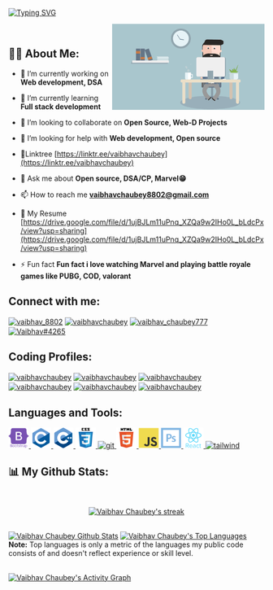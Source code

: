 <!--### Hello World, I am Vaibhav 👋 -->
<div> 
  
[![Typing SVG](https://readme-typing-svg.herokuapp.com/?font=Dancing+Script&size=40&vCenter=true&width=500&lines=Hey+There!!+%F0%9F%91%8B;I+am+Vaibhav+;I+am+a+Front+End+Developer&color=ff960d)](https://git.io/typing-svg)

<img src="gif.gif" width="300px" alt=gif align="right"> 
</div>
  <br />
  
## 🙋‍♂️ About Me:

- 🔭 I’m currently working on **Web development, DSA**

- 🌱 I’m currently learning **Full stack development**

- 👯 I’m looking to collaborate on **Open Source, Web-D Projects**

- 🤝 I’m looking for help with **Web development, Open source**

- 🔗Linktree [https://linktr.ee/vaibhavchaubey](https://linktr.ee/vaibhavchaubey)

- 💬 Ask me about **Open source, DSA/CP, Marvel😁**

- 📫 How to reach me **vaibhavchaubey8802@gmail.com**

- 📄 My Resume [https://drive.google.com/file/d/1ujBJLm11uPnq_XZQa9w2IHo0L_bLdcPx/view?usp=sharing](https://drive.google.com/file/d/1ujBJLm11uPnq_XZQa9w2IHo0L_bLdcPx/view?usp=sharing)

- ⚡ Fun fact **Fun fact i love watching Marvel and playing battle royale games like PUBG, COD, valorant**


## Connect with me:

<p align="left">
<a href="https://twitter.com/vaibhav_8802" target="blank"><img align="center" src="https://raw.githubusercontent.com/rahuldkjain/github-profile-readme-generator/master/src/images/icons/Social/twitter.svg" alt="vaibhav_8802" height="30" width="40" /></a>
<a href="https://linkedin.com/in/vaibhavchaubey" target="blank"><img align="center" src="https://raw.githubusercontent.com/rahuldkjain/github-profile-readme-generator/master/src/images/icons/Social/linked-in-alt.svg" alt="vaibhavchaubey" height="30" width="40" /></a>
<a href="https://instagram.com/vaibhav_chaubey777" target="blank"><img align="center" src="https://raw.githubusercontent.com/rahuldkjain/github-profile-readme-generator/master/src/images/icons/Social/instagram.svg" alt="vaibhav_chaubey777" height="30" width="40" /></a>
<a href="https://discord.gg/Vaibhav#4265" target="blank"><img align="center" src="https://raw.githubusercontent.com/rahuldkjain/github-profile-readme-generator/master/src/images/icons/Social/discord.svg" alt="Vaibhav#4265" height="30" width="40" /></a>
</p>


## Coding Profiles:

<p align="left">
<a href="https://www.codechef.com/users/vaibhavchaubey" target="blank"><img align="center" src="https://cdn.jsdelivr.net/npm/simple-icons@3.1.0/icons/codechef.svg" alt="vaibhavchaubey" height="30" width="40" /></a>
<a href="https://www.hackerrank.com/vaibhavchaubey" target="blank"><img align="center" src="https://raw.githubusercontent.com/rahuldkjain/github-profile-readme-generator/master/src/images/icons/Social/hackerrank.svg" alt="vaibhavchaubey" height="30" width="40" /></a>
<a href="https://codeforces.com/profile/vaibhavchaubey" target="blank"><img align="center" src="https://raw.githubusercontent.com/rahuldkjain/github-profile-readme-generator/master/src/images/icons/Social/codeforces.svg" alt="vaibhavchaubey" height="30" width="40" /></a>
<a href="https://www.leetcode.com/vaibhavchaubey" target="blank"><img align="center" src="https://raw.githubusercontent.com/rahuldkjain/github-profile-readme-generator/master/src/images/icons/Social/leet-code.svg" alt="vaibhavchaubey" height="30" width="40" /></a>
<a href="https://www.hackerearth.com/vaibhavchaubey" target="blank"><img align="center" src="https://raw.githubusercontent.com/rahuldkjain/github-profile-readme-generator/master/src/images/icons/Social/hackerearth.svg" alt="vaibhavchaubey" height="30" width="40" /></a>
<a href="https://auth.geeksforgeeks.org/user/vaibhavchaubey" target="blank"><img align="center" src="https://raw.githubusercontent.com/rahuldkjain/github-profile-readme-generator/master/src/images/icons/Social/geeks-for-geeks.svg" alt="vaibhavchaubey" height="30" width="40" /></a>
 </p>


## Languages and Tools: 

<p align="left"> <a href="https://getbootstrap.com" target="_blank" rel="noreferrer"> <img src="https://raw.githubusercontent.com/devicons/devicon/master/icons/bootstrap/bootstrap-plain-wordmark.svg" alt="bootstrap" width="40" height="40"/> </a> <a href="https://www.cprogramming.com/" target="_blank" rel="noreferrer"> <img src="https://raw.githubusercontent.com/devicons/devicon/master/icons/c/c-original.svg" alt="c" width="40" height="40"/> </a> <a href="https://www.w3schools.com/cpp/" target="_blank" rel="noreferrer"> <img src="https://raw.githubusercontent.com/devicons/devicon/master/icons/cplusplus/cplusplus-original.svg" alt="cplusplus" width="40" height="40"/> </a> <a href="https://www.w3schools.com/css/" target="_blank" rel="noreferrer"> <img src="https://raw.githubusercontent.com/devicons/devicon/master/icons/css3/css3-original-wordmark.svg" alt="css3" width="40" height="40"/> </a> <a href="https://git-scm.com/" target="_blank" rel="noreferrer"> <img src="https://www.vectorlogo.zone/logos/git-scm/git-scm-icon.svg" alt="git" width="40" height="40"/> </a> <a href="https://www.w3.org/html/" target="_blank" rel="noreferrer"> <img src="https://raw.githubusercontent.com/devicons/devicon/master/icons/html5/html5-original-wordmark.svg" alt="html5" width="40" height="40"/> </a> <a href="https://developer.mozilla.org/en-US/docs/Web/JavaScript" target="_blank" rel="noreferrer"> <img src="https://raw.githubusercontent.com/devicons/devicon/master/icons/javascript/javascript-original.svg" alt="javascript" width="40" height="40"/> </a> <a href="https://www.photoshop.com/en" target="_blank" rel="noreferrer"> <img src="https://raw.githubusercontent.com/devicons/devicon/master/icons/photoshop/photoshop-line.svg" alt="photoshop" width="40" height="40"/> </a> <a href="https://reactjs.org/" target="_blank" rel="noreferrer"> <img src="https://raw.githubusercontent.com/devicons/devicon/master/icons/react/react-original-wordmark.svg" alt="react" width="40" height="40"/> </a> <a href="https://tailwindcss.com/" target="_blank" rel="noreferrer"> <img src="https://www.vectorlogo.zone/logos/tailwindcss/tailwindcss-icon.svg" alt="tailwind" width="40" height="40"/> </a> </p>


## 📊 My Github Stats:

 <br/>
<p align="center">
    <a href="https://github.com/vaibhavchaubey/github-readme-streak-stats">
        <img title="🔥 Get streak stats for your profile at git.io/streak-stats" alt="Vaibhav Chaubey's streak" src="https://github-readme-streak-stats.herokuapp.com/?user=vaibhavchaubey&theme=black-ice&hide_border=true&stroke=0000&background=060A0CD0"/>
    </a>
</p>

 <br/>
    <a href="https://github.com/vaibhavchaubey/github-readme-stats"><img alt="Vaibhav Chaubey Github Stats" src="https://github-readme-stats.vercel.app/api?username=vaibhavchaubey&show_icons=true&count_private=true&theme=react&hide_border=true&bg_color=0D1117" /></a>
  <a href="https://github.com/vaibhavchaubey/github-readme-stats"><img alt="Vaibhav Chaubey's Top Languages" src="https://github-readme-stats.vercel.app/api/top-langs/?username=vaibhavchaubey&langs_count=8&count_private=true&layout=compact&theme=react&hide_border=true&bg_color=0D1117" /></a>
  <br/>
  <b>Note:</b> Top languages is only a metric of the languages my public code consists of and doesn't reflect experience or skill level.


<br/>
<br/>

<a href="https://github.com/vaibhavchaubey/github-readme-activity-graph"><img alt="Vaibhav Chaubey's Activity Graph" src="https://activity-graph.herokuapp.com/graph?username=vaibhavchaubey&bg_color=0D1117&color=5BCDEC&line=5BCDEC&point=FFFFFF&hide_border=true" /></a>

<br/>
<br/>
